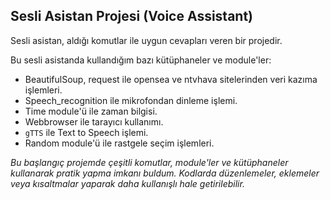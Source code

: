 ## Sesli Asistan Projesi (Voice Assistant)

Sesli asistan, aldığı komutlar ile uygun cevapları veren bir projedir.

Bu sesli asistanda kullandığım bazı kütüphaneler ve module'ler:

* BeautifulSoup, request ile opensea ve ntvhava sitelerinden veri kazıma işlemleri.
* Speech_recognition ile mikrofondan dinleme işlemi.
* Time module'ü ile zaman bilgisi.
* Webbrowser ile tarayıcı kullanımı.
* ```gTTS``` ile Text to Speech işlemi.
* Random module'ü ile rastgele seçim işlemleri.

_Bu başlangıç projemde çeşitli komutlar, module'ler ve kütüphaneler kullanarak pratik yapma imkanı buldum.
Kodlarda düzenlemeler, eklemeler veya kısaltmalar yaparak daha kullanışlı hale getirilebilir._

